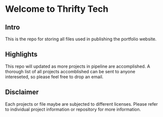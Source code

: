 # Welcome to Thrifty Tech

## Intro
This is the repo for storing all files used in publishing the portfolio website.

## Highlights
This repo will updated as more projects in pipeline are accomplished.
A thorough list of all projects accomblished can be sent to anyone intereseted, so please feel free to drop an email.

## Disclaimer
Each projects or file maybe are subjected to different licenses.
Please refer to individual project information or repository for more information.
